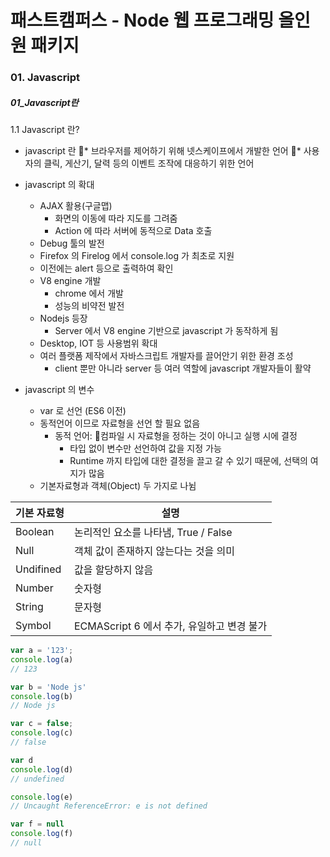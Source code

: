 # 패스트캠퍼스 - Node 웹 프로그래밍 올인원 패키지

### 01. Javascript

##### 01_Javascript란

1.1 Javascript 란?

 * javascript 란
   * 브라우저를 제어하기 위해 넷스케이프에서 개발한 언어
      * 사용자의 클릭, 게산기, 달력 등의 이벤트 조작에 대응하기 위한 언어



* javascript 의 확대
  * AJAX 활용(구글맵)
    * 화면의 이동에 따라 지도를 그려줌
    * Action 에 따라 서버에 동적으로 Data 호출
  *  Debug 툴의 발전
    * Firefox 의 Firelog 에서 console.log 가 최초로 지원
    * 이전에는 alert 등으로 출력하여 확인
  * V8 engine 개발
    * chrome 에서 개발
    * 성능의 비약전 발전
  * Nodejs 등장
    * Server 에서 V8 engine 기반으로 javascript 가 동작하게 됨
  * Desktop, IOT 등 사용범위 확대
  * 여러 플랫폼 제작에서 자바스크립트 개발자를 끌어안기 위한 환경 조성
    * client 뿐만 아니라 server 등 여러 역할에 javascript 개발자들이 활약



* javascript 의 변수
  * var 로 선언 (ES6 이전)
  * 동적언어 이므로 자료형을 선언 할 필요 없음
    * 동적 언어: 컴파일 시 자료형을 정하는 것이 아니고 실행 시에 결정
      * 타입 없이 변수만 선언하여 값을 지정 가능
      * Runtime 까지 타입에 대한 결정을 끌고 갈 수 있기 때문에, 선택의 여지가 많음
  * 기본자료형과 객체(Object) 두 가지로 나뉨

| 기본 자료형 | 설명                                       |
| ----------- | ------------------------------------------ |
| Boolean     | 논리적인 요소를 나타냄, True / False       |
| Null        | 객체 값이 존재하지 않는다는 것을 의미      |
| Undifined   | 값을 할당하지 않음                         |
| Number      | 숫자형                                     |
| String      | 문자형                                     |
| Symbol      | ECMAScript 6 에서 추가, 유일하고 변경 불가 |





```javascript
var a = '123';
console.log(a)
// 123

var b = 'Node js'
console.log(b)
// Node js

var c = false;
console.log(c)
// false

var d
console.log(d)
// undefined

console.log(e)
// Uncaught ReferenceError: e is not defined

var f = null
console.log(f)
// null
```

